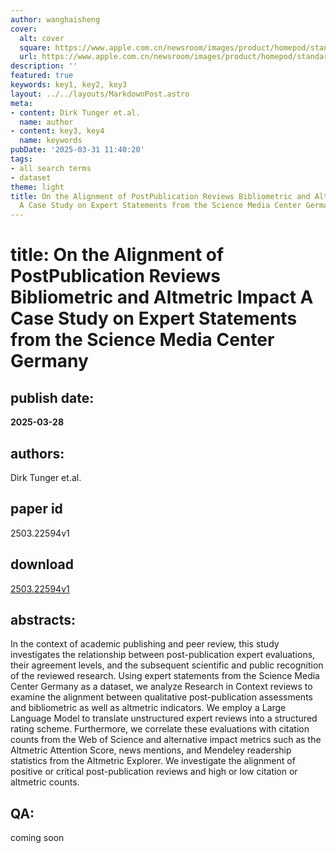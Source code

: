 ```yaml
---
author: wanghaisheng
cover:
  alt: cover
  square: https://www.apple.com.cn/newsroom/images/product/homepod/standard/Apple-HomePod-hero-230118_big.jpg.large_2x.jpg
  url: https://www.apple.com.cn/newsroom/images/product/homepod/standard/Apple-HomePod-hero-230118_big.jpg.large_2x.jpg
description: ''
featured: true
keywords: key1, key2, key3
layout: ../../layouts/MarkdownPost.astro
meta:
- content: Dirk Tunger et.al.
  name: author
- content: key3, key4
  name: keywords
pubDate: '2025-03-31 11:40:20'
tags:
- all search terms
- dataset
theme: light
title: On the Alignment of PostPublication Reviews Bibliometric and Altmetric Impact
  A Case Study on Expert Statements from the Science Media Center Germany
---
```


# title: On the Alignment of PostPublication Reviews Bibliometric and Altmetric Impact A Case Study on Expert Statements from the Science Media Center Germany 
## publish date: 
**2025-03-28** 
## authors: 
  Dirk Tunger et.al. 
## paper id
2503.22594v1
## download
[2503.22594v1](http://arxiv.org/abs/2503.22594v1)
## abstracts:
In the context of academic publishing and peer review, this study investigates the relationship between post-publication expert evaluations, their agreement levels, and the subsequent scientific and public recognition of the reviewed research. Using expert statements from the Science Media Center Germany as a dataset, we analyze Research in Context reviews to examine the alignment between qualitative post-publication assessments and bibliometric as well as altmetric indicators. We employ a Large Language Model to translate unstructured expert reviews into a structured rating scheme. Furthermore, we correlate these evaluations with citation counts from the Web of Science and alternative impact metrics such as the Altmetric Attention Score, news mentions, and Mendeley readership statistics from the Altmetric Explorer. We investigate the alignment of positive or critical post-publication reviews and high or low citation or altmetric counts.
## QA:
coming soon
